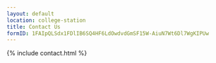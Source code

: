 ```yaml
---
layout: default
location: college-station
title: Contact Us
formID: 1FAIpQLSdx1FDlIB6SQ4HF6LdOwdvdGmSF15W-AiuN7Wt6Dl7WgKIPUw
---
```


{% include contact.html %}